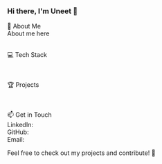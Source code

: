### Hi there, I'm Uneet 👋

🚀 About Me<br>
About me here<br>
<br>

💻 Tech Stack<br>

<br>

🏆 Projects<br>

<br>

📫 Get in Touch<br>
LinkedIn: <br>
GitHub: <br>
Email: <br>

Feel free to check out my projects and contribute! 🚀<br>
